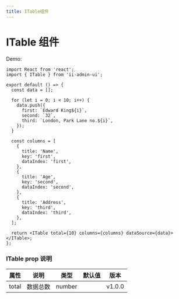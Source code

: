 ```yaml
---
title: ITable组件
---
```


# ITable 组件

Demo:

```tsx
import React from 'react';
import { ITable } from 'ii-admin-ui';

export default () => {
  const data = [];

  for (let i = 0; i < 10; i++) {
    data.push({
      first: `Edward King${i}`,
      second: `32`,
      third: `London, Park Lane no.${i}`,
    });
  }

  const columns = [
    {
      title: 'Name',
      key: 'first',
      dataIndex: 'first',
    },
    {
      title: 'Age',
      key: 'second',
      dataIndex: 'second',
    },
    {
      title: 'Address',
      key: 'third',
      dataIndex: 'third',
    },
  ];

  return <ITable total={10} columns={columns} dataSource={data}></ITable>;
};
```

<!-- <API src='../../src/components/ITable'> -->

### ITable prop 说明

| 属性  | 说明     | 类型   | 默认值 | 版本   |
| ----- | -------- | ------ | ------ | ------ |
| total | 数据总数 | number |        | v1.0.0 |
